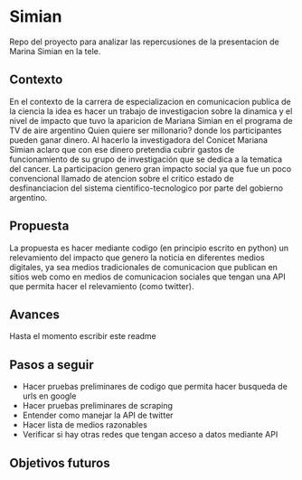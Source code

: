 # Simian
Repo del proyecto para analizar las repercusiones de la presentacion de Marina Simian en la tele.

## Contexto

En el contexto de la carrera de especializacion en comunicacion publica de la ciencia la idea es hacer un trabajo de investigacion sobre la dinamica y el nivel de impacto que tuvo la aparicion de Mariana Simian en el programa de TV de aire argentino Quien quiere ser millonario? donde los participantes pueden ganar dinero. Al hacerlo la investigadora del Conicet Mariana Simian aclaro que con ese dinero pretendia cubrir gastos de funcionamiento de su grupo de investigación que se dedica a la tematica del cancer. La participacion genero gran impacto social ya que fue un poco convencional llamado de atencion sobre el critico estado de desfinanciacion del sistema cientifico-tecnologico por parte del gobierno argentino.

## Propuesta

La propuesta es hacer mediante codigo (en principio escrito en python) un relevamiento del impacto que genero la noticia en diferentes medios digitales, ya sea medios tradicionales de comunicacion que publican en sitios web como en medios de comunicacion sociales que tengan una API que permita hacer el relevamiento (como twitter).

## Avances

Hasta el momento escribir este readme

## Pasos a seguir

- Hacer pruebas preliminares de codigo que permita hacer busqueda de urls en google
- Hacer pruebas preliminares de scraping
- Entender como manejar la API de twitter
- Hacer lista de medios razonables
- Verificar si hay otras redes que tengan acceso a datos mediante API

## Objetivos futuros
